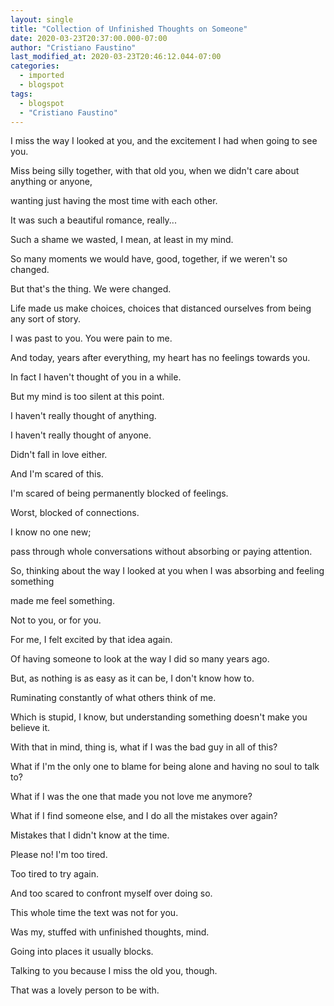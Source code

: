 ```yaml
---
layout: single
title: "Collection of Unfinished Thoughts on Someone"
date: 2020-03-23T20:37:00.000-07:00
author: "Cristiano Faustino"
last_modified_at: 2020-03-23T20:46:12.044-07:00
categories:
  - imported
  - blogspot
tags:
  - blogspot
  - "Cristiano Faustino"
---
```


I miss the way I looked at you, and the excitement I had when going to see you.



Miss being silly together, with that old you, when we didn't care about anything or anyone,



wanting just having the most time with each other.







It was such a beautiful romance, really...



Such a shame we wasted, I mean, at least in my mind.



So many moments we would have, good, together, if we weren't so changed.



But that's the thing. We were changed.







Life made us make choices, choices that distanced ourselves from being any sort of story.



I was past to you. You were pain to me.



And today, years after everything, my heart has no feelings towards you.



In fact I haven't thought of you in a while.



But my mind is too silent at this point.



I haven't really thought of anything.



I haven't really thought of anyone.



Didn't fall in love either.



And I'm scared of this.







I'm scared of being permanently blocked of feelings.



Worst, blocked of connections.



I know no one new;



pass through whole conversations without absorbing or paying attention.



So, thinking about the way I looked at you when I was absorbing and feeling something



made me feel something.



Not to you, or for you.



For me, I felt excited by that idea again.



Of having someone to look at the way I did so many years ago.



But, as nothing is as easy as it can be, I don't know how to.



Ruminating constantly of what others think of me.



Which is stupid, I know, but understanding something doesn't make you believe it.







With that in mind, thing is, what if I was the bad guy in all of this?



What if I'm the only one to blame for being alone and having no soul to talk to?



What if I was the one that made you not love me anymore?



What if I find someone else, and I do all the mistakes over again?



Mistakes that I didn't know at the time.



Please no! I'm too tired.



Too tired to try again.



And too scared to confront myself over doing so.







This whole time the text was not for you.



Was my, stuffed with unfinished thoughts, mind.



Going into places it usually blocks.







Talking to you because I miss the old you, though.



That was a lovely person to be with.